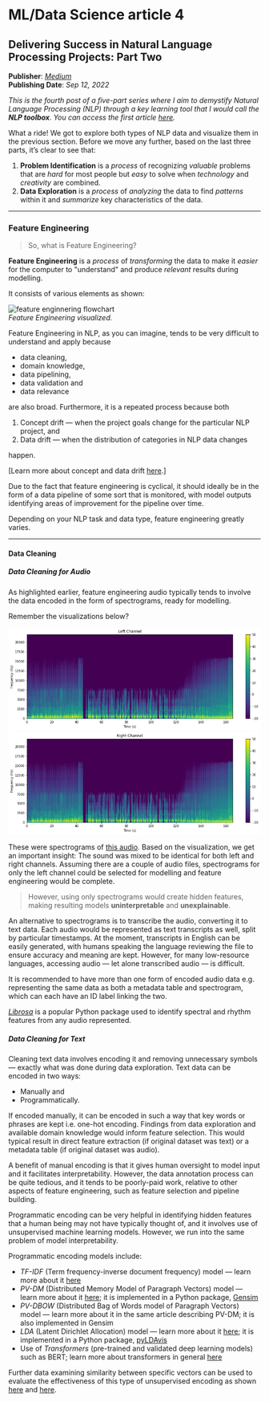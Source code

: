 # ML/Data Science article 4

## Delivering Success in Natural Language Processing Projects: Part Two

**Publisher**: [*Medium*](https://medium.com/@ceethinwa/delivering-success-in-natural-language-processing-projects-part-four-405e8d5a407a) <br>
**Publishing Date**: *Sep 12, 2022*

*This is the fourth post of a five-part series where I aim to demystify Natural Language Processing (NLP) through a key learning tool that I would call the **NLP toolbox**. You can access the first article [here](https://medium.com/@ceethinwa/delivering-success-in-natural-language-processing-projects-part-one-40c4775cf6a9).*

What a ride! We got to explore both types of NLP data and visualize them in the previous section. Before we move any further, based on the last three parts, it’s clear to see that:

1. **Problem Identification** is a *process* of recognizing *valuable* problems that are *hard* for most people but *easy* to solve when *technology* and *creativity* are combined.
2. **Data Exploration** is a *process* of *analyzing* the data to find *patterns* within it and *summarize* key characteristics of the data.

----

### Feature Engineering

> So, what is Feature Engineering?

**Feature Engineering** is a *process* of *transforming* the data to make it *easier* for the computer to "understand" and produce *relevant* results during modelling.

It consists of various elements as shown:

![feature enginnering flowchart](../images/feature-enginnering.svg) <br>
*Feature Engineering visualized.*

Feature Engineering in NLP, as you can imagine, tends to be very difficult to understand and apply because

* data cleaning,
* domain knowledge,
* data pipelining,
* data validation and
* data relevance

are also broad. Furthermore, it is a repeated process because both

1. Concept drift — when the project goals change for the particular NLP project, and
2. Data drift — when the distribution of categories in NLP data changes

happen.

[Learn more about concept and data drift [here](https://medium.com/mlearning-ai/concept-drift-data-drift-and-machine-learning-monitoring-how-to-keep-your-model-accurate-66f3c91c7888).]

Due to the fact that feature engineering is cyclical, it should ideally be in the form of a data pipeline of some sort that is monitored, with model outputs identifying areas of improvement for the pipeline over time.

Depending on your NLP task and data type, feature engineering greatly varies.

----

#### **Data Cleaning**

##### **Data Cleaning for Audio**

As highlighted earlier, feature engineering audio typically tends to involve the data encoded in the form of spectrograms, ready for modelling.

Remember the visualizations below?

![left channel](../images/left.png) <br>
![right channel](../images/right.png)

These were spectrograms of [this audio](https://ceethinwa.github.io/resources/aud/Abstract.mp3). Based on the visualization, we get an important insight: The sound was mixed to be identical for both left and right channels. Assuming there are a couple of audio files, spectrograms for only the left channel could be selected for modelling and feature engineering would be complete.

> However, using only spectrograms would create hidden features, making resulting models **uninterpretable** and **unexplainable**.

An alternative to spectrograms is to transcribe the audio, converting it to text data. Each audio would be represented as text transcripts as well, split by particular timestamps. At the moment, transcripts in English can be easily generated, with humans speaking the language reviewing the file to ensure accuracy and meaning are kept. However, for many low-resource languages, accessing audio — let alone transcribed audio — is difficult.

It is recommended to have more than one form of encoded audio data e.g. representing the same data as both a metadata table and spectrogram, which can each have an ID label linking the two.

[*Librosa*](https://pypi.org/project/librosa/) is a popular Python package used to identify spectral and rhythm features from any audio represented.

##### **Data Cleaning for Text**

Cleaning text data involves encoding it and removing unnecessary symbols — exactly what was done during data exploration. Text data can be encoded in two ways:

* Manually and
* Programmatically.

If encoded manually, it can be encoded in such a way that key words or phrases are kept i.e. one-hot encoding. Findings from data exploration and available domain knowledge would inform feature selection. This would typical result in direct feature extraction (if original dataset was text) or a metadata table (if original dataset was audio).

A benefit of manual encoding is that it gives human oversight to model input and it facilitates interpretability. However, the data annotation process can be quite tedious, and it tends to be poorly-paid work, relative to other aspects of feature engineering, such as feature selection and pipeline building.

Programmatic encoding can be very helpful in identifying hidden features that a human being may not have typically thought of, and it involves use of unsupervised machine learning models. However, we run into the same problem of model interpretability.

Programmatic encoding models include:

* *TF-IDF* (Term frequency-inverse document frequency) model — learn more about it [here](https://www.geeksforgeeks.org/tf-idf-model-for-page-ranking/)
* *PV-DM* (Distributed Memory Model of Paragraph Vectors) model — learn more about it [here](https://cs.stanford.edu/~quocle/paragraph_vector.pdf); it is implemented in a Python package, [Gensim](https://pypi.org/project/gensim/)
* *PV-DBOW* (Distributed Bag of Words model of Paragraph Vectors) model — learn more about it in the same article describing PV-DM; it is also implemented in Gensim
* *LDA* (Latent Dirichlet Allocation) model — learn more about it [here](https://www.geeksforgeeks.org/latent-dirichlet-allocation/); it is implemented in a Python package, [pyLDAvis](https://pypi.org/project/pyLDAvis/)
* Use of *Transformers* (pre-trained and validated deep learning models) such as BERT; learn more about transformers in general [here](https://medium.com/inside-machine-learning/what-is-a-transformer-d07dd1fbec04)

Further data examining similarity between specific vectors can be used to evaluate the effectiveness of this type of unsupervised encoding as shown [here](https://medium.com/analytics-vidhya/best-nlp-algorithms-to-get-document-similarity-a5559244b23b) and [here](https://gab41.lab41.org/doc2vec-to-assess-semantic-similarity-in-source-code-667acb3e62d7).

